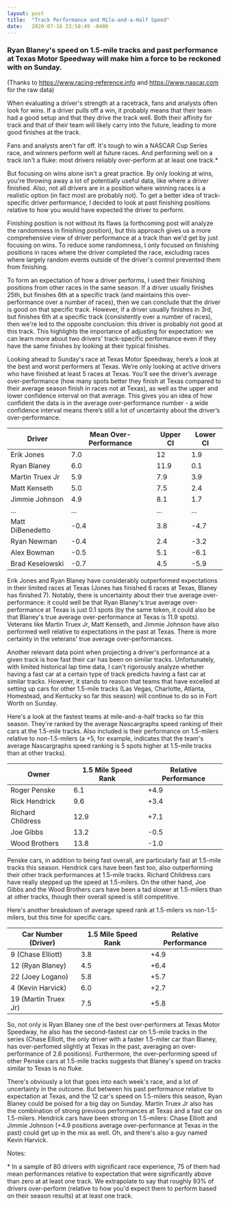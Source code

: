 ```yaml
---
layout: post
title:  "Track Performance and Mile-and-a-Half Speed"
date:   2020-07-16 23:58:49 -0400
---
```


### Ryan Blaney's speed on 1.5-mile tracks and past performance at Texas Motor Speedway will make him a force to be reckoned with on Sunday.

(Thanks to https://www.racing-reference.info and https://www.nascar.com for the raw data)

When evaluating a driver's strength at a racetrack, fans and analysts often look for wins. If a driver pulls off a win, it probably means that their team had a good setup and that they drive the track well. Both their affinity for track and that of their team will likely carry into the future, leading to more good finishes at the track.

Fans and analysts aren't far off. It's tough to win a NASCAR Cup Series race, and winners perform well at future races. And performing well on a track isn't a fluke: most drivers reliably over-perform at at least one track.*

But focusing on wins alone isn't a great practice. By only looking at wins, you're throwing away a lot of potentially useful data, like where a driver finished. Also, not all drivers are in a position where winning races is a realistic option (in fact most are probably not). To get a better idea of track-specific driver performance, I decided to look at past finishing positions relative to how you would have expected the driver to perform.

Finishing position is not without its flaws (a forthcoming post will analyze the randomness in finishing position), but this approach gives us a more comprehensive view of driver performance at a track than we'd get by just focusing on wins. To reduce some randomness, I only focused on finishing positions in races where the driver completed the race, excluding races where largely random events outside of the driver's control prevented them from finishing.

To form an expectation of how a driver performs, I used their finishing positions from other races in the same season. If a driver usually finishes 25th, but finishes 6th at a specific track (and maintains this over-performance over a number of races), then we can conclude that the driver is good on that specific track. However, if a driver usually finishes in 3rd, but finishes 6th at a specific track (consistently over a number of races), then we're led to the opposite conclusion: this driver is probably not good at this track. This highlights the importance of adjusting for expectation: we can learn more about two drivers' track-specific performance even if they have the same finishes by looking at their typical finishes.

Looking ahead to Sunday's race at Texas Motor Speedway, here’s a look at the best and worst performers at Texas. We’re only looking at active drivers who have finished at least 5 races at Texas. You’ll see the driver’s average over-performance (how many spots better they finish at Texas compared to their average season finish in races not at Texas), as well as the upper and lower confidence interval on that average. This gives you an idea of how confident the data is in the average over-performance number - a wide confidence interval means there’s still a lot of uncertainty about the driver’s over-performance.

| Driver | Mean Over-Performance | Upper CI | Lower CI |
| --- | --- | --- | --- |
| Erik Jones | 7.0 | 12 | 1.9 |
| Ryan Blaney | 6.0 | 11.9 | 0.1 |
| Martin Truex Jr | 5.9 | 7.9 | 3.9 |
| Matt Kenseth | 5.0 | 7.5 | 2.4 |
| Jimmie Johnson | 4.9 | 8.1 | 1.7 |
| ... | ... | ... | ... |
| Matt DiBenedetto | -0.4 | 3.8 | -4.7 |
| Ryan Newman | -0.4 | 2.4 | -3.2 |
| Alex Bowman | -0.5 | 5.1 | -6.1 |
| Brad Keselowski | -0.7 | 4.5 | -5.9 |

Erik Jones and Ryan Blaney have considerably outperformed expectations in their limited races at Texas (Jones has finished 6 races at Texas, Blaney has finished 7). Notably, there is  uncertainty about their true average over-performance: it could well be that Ryan Blaney's true average over-performance at Texas is just 0.1 spots (by the same token, it could also be that Blaney's true average over-performance at Texas is 11.9 spots). Veterans like Martin Truex Jr, Matt Kenseth, and Jimmie Johnson have also performed well relative to expectations in the past at Texas. There is more certainty in the veterans' true average over-performances.

Another relevant data point when projecting a driver's performance at a given track is how fast their car has been on similar tracks. Unfortunately, with limited historical lap time data, I can't rigorously analyze whether having a fast car at a certain type of track predicts having a fast car at similar tracks. However, it stands to reason that teams that have excelled at setting up cars for other 1.5-mile tracks (Las Vegas, Charlotte, Atlanta, Homestead, and Kentucky so far this season) will continue to do so in Fort Worth on Sunday.

Here's a look at the fastest teams at mile-and-a-half tracks so far this season. They're ranked by the average Nascargraphs speed ranking of their cars at the 1.5-mile tracks. Also included is their performance on 1.5-milers relative to non-1.5-milers (a +5, for example, indicates that the team's average Nascargraphs speed ranking is 5 spots higher at 1.5-mile tracks than at other tracks).

| Owner | 1.5 Mile Speed Rank | Relative Performance |
| --- | --- | --- |
| Roger Penske | 6.1 | +4.9 |
| Rick Hendrick | 9.6 | +3.4 |
| Richard Childress | 12.9 | +7.1 |
| Joe Gibbs | 13.2 | -0.5 |
| Wood Brothers | 13.8 | -1.0 |

Penske cars, in addition to being fast overall, are particularly fast at 1.5-mile tracks this season. Hendrick cars have been fast too, also outperforming their other track performances at 1.5-mile tracks. Richard Childress cars have really stepped up the speed at 1.5-milers. On the other hand, Joe Gibbs and the Wood Brothers cars have been a tad slower at 1.5-milers than at other tracks, though their overall speed is still competitive.

Here's another breakdown of average speed rank at 1.5-milers vs non-1.5-milers, but this time for specific cars.

| Car Number (Driver) | 1.5 Mile Speed Rank | Relative Performance |
| --- | --- | --- |
| 9 (Chase Elliott) | 3.8 | +4.9 |
| 12 (Ryan Blaney) | 4.5 | +6.4 |
| 22 (Joey Logano) | 5.8 | +5.7 |
| 4 (Kevin Harvick) | 6.0 | +2.7 |
| 19 (Martin Truex Jr) | 7.5 | +5.8 |

So, not only is Ryan Blaney one of the best over-performers at Texas Motor Speedway, he also has the second-fastest car on 1.5-mile tracks in the series (Chase Elliott, the only driver with a faster 1.5-miler car than Blaney, has over-perfomed slightly at Texas in the past, averaging an over-performance of 2.6 positions). Furthermore, the over-performing speed of other Penske cars at 1.5-mile tracks suggests that Blaney's speed on tracks similar to Texas is no fluke.

There's obviously a lot that goes into each week's race, and a lot of uncertainty in the outcome. But between his past performance relative to expectation at Texas, and the 12 car's speed on 1.5-milers this season, Ryan Blaney could be poised for a big day on Sunday. Martin Truex Jr also has the combination of strong previous performances at Texas and a fast car on 1.5-milers. Hendrick cars have been strong on 1.5-milers: Chase Elliott and Jimmie Johnson (+4.9 positions average over-performance at Texas in the past) could get up in the mix as well. Oh, and there's also a guy named Kevin Harvick.

Notes:

\* In a sample of 80 drivers with significant race experience, 75 of them had mean performances relative to expectation that were significantly above than zero at at least one track. We extrapolate to say that roughly 93% of drivers over-perform (relative to how you'd expect them to perform based on their season results) at at least one track.

